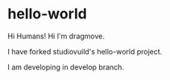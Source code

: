 # hello-world

Hi Humans!
Hi I'm dragmove.

I have forked studiovuild's hello-world project.

I am developing in develop branch.